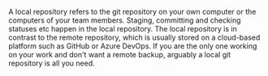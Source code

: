 A local repository refers to the git repository on your own computer or the computers of your team members. Staging, committing and checking statuses etc happen in the local repository. The local repository is in contrast to the remote repository, which is usually stored on a cloud-based platform such as GitHub or Azure DevOps. If you are the only one working on your work and don't want a remote backup, arguably a local git repository is all you need.